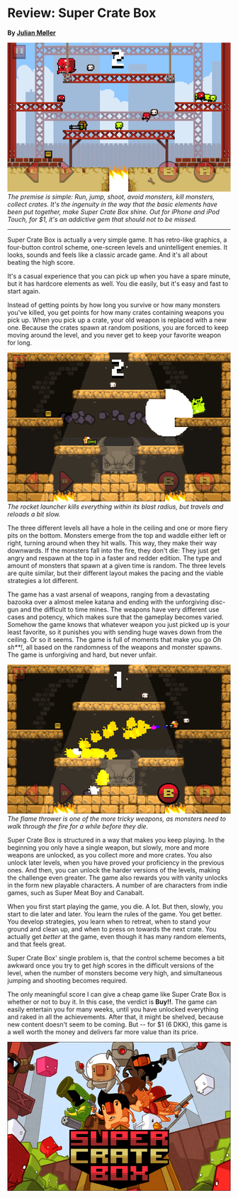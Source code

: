 # Review: Super Crate Box

**By [Julian Møller](mailto:julian@julianmoeller.dk)**

![](monsters.png)  
_The premise is simple: Run, jump, shoot, avoid monsters, 
kill monsters, collect crates. It's the ingenuity in the way that the basic 
elements have been put together, make Super Crate Box shine. Out for iPhone and 
iPod Touch, for $1, it's an addictive gem that should not to be missed._

---

Super Crate Box is actually a very simple game. It has retro-like graphics, a 
four-button control scheme, one-screen levels and unintelligent enemies. It 
looks, sounds and feels like a classic arcade game. And it's all about beating 
the high score.

It's a casual experience that you can pick up when you have a spare minute, but 
it has hardcore elements as well. You die easily, but it's easy and fast to 
start again.

Instead of getting points by how long you survive or how many monsters you've 
killed, you get points for how many crates containing weapons you pick up. When 
you pick up a crate, your old weapon is replaced with a new one. Because the 
crates spawn at random positions, you are forced to keep moving around the 
level, and you never get to keep your favorite weapon for long.


![](rocket_launcher.png)  
_The rocket launcher kills everything within its blast 
radius, but travels and reloads a bit slow._


The three different levels all have a hole in the ceiling and one or more fiery 
pits on the bottom. Monsters emerge from the top and waddle either left or 
right, turning around when they hit walls. This way, they make their way 
downwards. If the monsters fall into the fire, they don't die: They just get 
angry and respawn at the top in a faster and redder edition. The type and 
amount of monsters that spawn at a given time is random. The three levels are 
quite similar, but their different layout makes the pacing and the viable 
strategies a lot different.

The game has a vast arsenal of weapons, ranging from a devastating bazooka over 
a almost melee katana and ending with the unforgiving disc-gun and the 
difficult to time mines. The weapons have very different use cases and potency, 
which makes sure that the gameplay becomes varied. Somehow the game knows that 
whatever weapon you just picked up is your least favorite, so it punishes you 
with sending huge waves down from the ceiling. Or so it seems. The game is full 
of moments that make you go _Oh sh**!_, all based on the randomness of the 
weapons and monster spawns. The game is unforgiving and hard, but never unfair.


![](flame_thrower.png)  
_The flame thrower is one of the more tricky weapons, as 
monsters need to walk through the fire for a while before they die._


Super Crate Box is structured in a way that makes you keep playing. In the 
beginning you only have a single weapon, but slowly, more and more weapons are 
unlocked, as you collect more and more crates. You also unlock later levels, 
when you have proved your proficiency in the previous ones. And then, you can 
unlock the harder versions of the levels, making the challenge even greater. 
The game also rewards you with vanity unlocks in the form new playable 
characters. A number of are characters from indie games, such as Super Meat Boy 
and Canabalt.

When you first start playing the game, you die. A lot. But then, slowly, you 
start to die later and later. You learn the rules of the game. You get better. 
You develop strategies, you learn when to retreat, when to stand your ground 
and clean up, and when to press on towards the next crate. You actually get 
_better_ at the game, even though it has many random elements, and that feels 
great.

Super Crate Box' single problem is, that the control scheme becomes a bit 
awkward once you try to get _high_ scores in the difficult versions of the 
level, when the number of monsters become very high, and simultaneous jumping 
and shooting becomes required.


The only meaningful score I can give a cheap game like Super Crate Box is 
whether or not to buy it. In this case, the verdict is **Buy!!**. The game can 
easily entertain you for many weeks, until you have unlocked everything and 
raked in all the achievements. After that, it might be shelved, because new 
content doesn't seem to be coming. But -- for $1 (6 DKK), this game is a well 
worth the money and delivers far more value than its price.


![](title.png)
